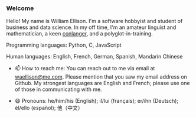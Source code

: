 ### Welcome

Hello!  My name is William Ellison.  I'm a software hobbyist and student of business and data science.  In my off time, I'm an amateur linguist and mathematician, a keen [conlanger](https://conlang.org), and a polyglot-in-training.

Programming languages: Python, C, JavaScript

Human languages: English, French, German, Spanish, Mandarin Chinese

- 📫 How to reach me: You can reach out to me via email at <waellison@me.com>.  Please mention that you saw my email address on Github.  My strongest languages are English and French; please use one of those in communicating with me.

- 😄 Pronouns: he/him/his (English); il/lui (français); er/ihn (Deutsch); él/ello (español); 他（中文）
